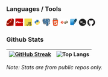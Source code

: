 <!--
### Hi there 👋
**cruznunez/cruznunez** is a ✨ _special_ ✨ repository because its `README.md` (this file) appears on your GitHub profile.

Here are some ideas to get you started:

- 🔭 I’m currently working on ...
- 🌱 I’m currently learning ...
- 👯 I’m looking to collaborate on ...
- 🤔 I’m looking for help with ...
- 💬 Ask me about ...
- 📫 How to reach me: ...
- 😄 Pronouns: ...
- ⚡ Fun fact: ...
-->

### Languages / Tools  

<code><img height="20" src="https://raw.githubusercontent.com/github/explore/80688e429a7d4ef2fca1e82350fe8e3517d3494d/topics/ruby/ruby.png"></code>
<code><img height="20" src="https://raw.githubusercontent.com/github/explore/80688e429a7d4ef2fca1e82350fe8e3517d3494d/topics/rails/rails.png"></code>
<code><img height="20" src="https://raw.githubusercontent.com/github/explore/80688e429a7d4ef2fca1e82350fe8e3517d3494d/topics/javascript/javascript.png"></code>
<code><img height="20" src="https://raw.githubusercontent.com/github/explore/80688e429a7d4ef2fca1e82350fe8e3517d3494d/topics/python/python.png"></code>
<code><img height="20" src="https://raw.githubusercontent.com/github/explore/80688e429a7d4ef2fca1e82350fe8e3517d3494d/topics/postgresql/postgresql.png"></code>
<code><img height="20" src="https://raw.githubusercontent.com/github/explore/80688e429a7d4ef2fca1e82350fe8e3517d3494d/topics/html/html.png"></code>
<code><img height="20" src="https://raw.githubusercontent.com/github/explore/80688e429a7d4ef2fca1e82350fe8e3517d3494d/topics/git/git.png"></code>
<code><img height="20" src="https://raw.githubusercontent.com/github/explore/2d218e3aa252dc90eef269b34eeec1fbd15dc07e/topics/sqlite/sqlite.png"></code>
<code><img alt="Terminal" height="20" src="https://raw.githubusercontent.com/github/explore/80688e429a7d4ef2fca1e82350fe8e3517d3494d/topics/terminal/terminal.png" /></code>
<code><img alt="GitHub" height="20" src="https://raw.githubusercontent.com/github/explore/78df643247d429f6cc873026c0622819ad797942/topics/github/github.png" /></code>


### Github Stats

| [![GitHub Streak](https://streak-stats.demolab.com?user=cruznunez&mode=weekly&card_width=600)](https://git.io/streak-stats) | ![Top Langs](https://github-readme-stats.vercel.app/api/top-langs/?username=cruznunez&layout=compact&langs_count=4) |
| ------------- | ------------- |

*Note: Stats are from public repos only.*


<!-- <p align="right"><img src="https://komarev.com/ghpvc/?username=cruznunez&label=Profile%20views&color=0e75b6&style=flat" alt="AlonaVladymyrovaTrinity"/></p> -->

</a>

<!-- 
cool readme's Here
https://github.com/swyxio/swyxio
ruby script action: https://github.com/mscoutermarsh/mscoutermarsh
cool social buttons and code description, short and sweet: https://github.com/Thaiane/Thaiane

-->
